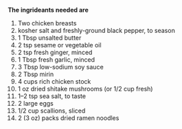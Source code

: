**The ingrideants needed are**
1. Two chicken breasts
2. kosher salt and freshly-ground black pepper, to season
3. 1 Tbsp unsalted butter
4. 2 tsp sesame or vegetable oil
5. 2 tsp fresh ginger, minced
6. 1 Tbsp fresh garlic, minced
7. 3 Tbsp low-sodium soy sauce
8. 2 Tbsp mirin
9. 4 cups rich chicken stock
10. 1 oz dried shitake mushrooms (or 1/2 cup fresh)
11. 1–2 tsp sea salt, to taste
12. 2 large eggs
13. 1/2 cup scallions, sliced
14. 2 (3 oz) packs dried ramen noodles